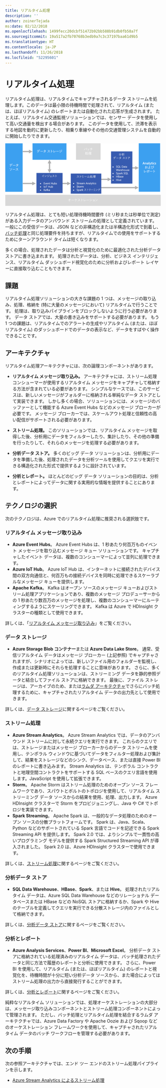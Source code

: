 ```yaml
---
title: リアルタイム処理
description: ''
author: zoinerTejada
ms:date: 02/12/2018
ms.openlocfilehash: 1499fecc20dcbf51472b92bb588b91db0fb58a7f
ms.sourcegitcommit: 19a517a2fb70768b3edb9a7c3c37197baa61d9b5
ms.translationtype: HT
ms.contentlocale: ja-JP
ms.lasthandoff: 11/26/2018
ms.locfileid: "52295601"
---
```

# <a name="real-time-processing"></a>リアルタイム処理

リアルタイム処理は、リアルタイムでキャプチャされるデータ ストリームを処理します。このデータは最小限の待機時間で処理されて、リアルタイム (または、ほぼリアルタイム) のレポートまたは自動化された応答が生成されます。 たとえば、リアルタイム交通監視ソリューションでは、センサー データを使用して高い交通量を検出する場合があります。 このデータを使用して、渋滞を表示する地図を動的に更新したり、相乗り車線やその他の交通管理システムを自動的に開始したりできます。

![](./images/real-time-pipeline.png)

リアルタイム処理は、とても短い処理待機時間要件 (ミリ秒または秒単位で測定) がある入力データのアンバウンド ストリームの処理として定義されています。 一般にこの受信データは、JSON などの非構造化または半構造化形式で到着し、[バッチ処理](./batch-processing.md)と同じ処理要件を持ちますが、リアルタイムでの使用をサポートするためにターンアラウンド タイムは短くなります。

多くの場合、処理されたデータは分析と視覚化のために最適化された分析データ ストアに書き込まれます。 処理されたデータは、分析、ビジネス インテリジェンス、リアルタイム ダッシュボード視覚化のために分析およびレポート レイヤーに直接取り込むこともできます。

## <a name="challenges"></a>課題

リアルタイム処理ソリューションの大きな課題の 1 つは、メッセージの取り込み、処理、格納を (特に大量のメッセージにおいて) リアルタイムで行うことです。 処理は、取り込みパイプラインをブロックしないように行う必要があります。 データ ストアでは、大量の書き込みをサポートする必要があります。 もう 1 つの課題は、リアルタイムでのアラートの生成やリアルタイム (または、ほぼリアルタイム) のダッシュボードでのデータの表示など、データをすばやく操作できることです。

## <a name="architecture"></a>アーキテクチャ

リアルタイム処理アーキテクチャには、次の論理コンポーネントがあります。

- **リアルタイム メッセージ取り込み。** アーキテクチャには、ストリーム処理コンシューマーが使用するリアルタイム メッセージをキャプチャして格納する方法が含まれている必要があります。 シンプルなケースでは、このサービスは、新しいメッセージがフォルダーに格納される単純なデータ ストアとして実装できます。 しかし多くの場合、ソリューションには、メッセージのバッファーとして機能する Azure Event Hubs などのメッセージ ブローカーが必要です。 メッセージ ブローカーでは、スケールアウト処理と信頼性の高い配信がサポートされる必要があります。

- **ストリーム処理。** このソリューションでは、リアルタイム メッセージを取得した後、分析用にデータをフィルターしたり、集計したり、その他の準備を行ったりして、それらのメッセージを処理する必要があります。

- **分析データ ストア。** 多くのビッグ データ ソリューションは、分析用にデータを準備した後、処理されたデータを分析ツールを使用してクエリを実行できる構造化された形式で提供するように設計されています。 

- **分析とレポート。** ほとんどのビッグ データ ソリューションの目的は、分析とレポートによってデータに関する実用的な情報を提供することにあります。 

## <a name="technology-choices"></a>テクノロジの選択

次のテクノロジは、Azure でのリアルタイム処理に推奨される選択肢です。

### <a name="real-time-message-ingestion"></a>リアルタイム メッセージ取り込み

- **Azure Event Hubs**。 Azure Event Hubs は、1 秒あたり何百万ものイベント メッセージを取り込むメッセージ キュー ソリューションです。 キャプチャしたイベント データは、複数のコンシューマーによって並列に処理できます。
- **Azure IoT Hub**。 Azure IoT Hub は、インターネットに接続されたデバイス間の双方向通信と、何百万もの接続デバイスを同時に処理できるスケーラブルなメッセージ キューを提供します。
- **Apache Kafka**。 Kafka はオープン ソースのメッセージ キューおよびストリーム処理アプリケーションであり、複数のメッセージ プロデューサーからの 1 秒あたり数百万のメッセージを処理し、複数のコンシューマーにルーティングするようにスケーリングできます。 Kafka は Azure で HDInsight クラスターの種類として使用できます。

詳しくは、「[リアルタイム メッセージ取り込み](../technology-choices/real-time-ingestion.md)」をご覧ください。

### <a name="data-storage"></a>データ ストレージ

- **Azure Storage Blob コンテナー**または **Azure Data Lake Store**。 通常、受信リアルタイム データはメッセージ ブローカー (上記参照) でキャプチャされますが、シナリオによっては、新しいファイル用のフォルダーを監視し、作成または更新時にそれらを処理することに意味があります。 さらに、多くのリアルタイム処理ソリューションは、ストリーミング データを静的参照データと結合してファイル ストアに格納できます。 最後に、ファイル ストレージは、アーカイブのため、または[ラムダ アーキテクチャ](../big-data/index.md#lambda-architecture)でさらにバッチ処理するために、キャプチャされたリアルタイム データの出力先として使用できます。

詳しくは、[データ ストレージ](../technology-choices/data-storage.md)に関するページをご覧ください。

### <a name="stream-processing"></a>ストリーム処理

- **Azure Stream Analytics**。 Azure Stream Analytics では、データのアンバウンド ストリームに対して永続クエリを実行できます。 これらのクエリでは、ストレージまたはメッセージ ブローカーからのデータ ストリームを使用し、テンポラル ウィンドウに基づいてデータをフィルター処理および集計して、結果をストレージなどのシンク、データベース、または直接 Power BI のレポートに書き込みます。 Stream Analytics は、テンポラル コントラクトと地理空間コントラクトをサポートする SQL ベースのクエリ言語を使用します。JavaScript を使用して拡張できます。
- **Storm**。 Apache Storm はストリーム処理のためのオープン ソース フレームワークであり、スパウトとボルトのトポロジを使用して、リアルタイム ストリーミング データ ソースからの結果を使用、処理、出力します。 Azure HDInsight クラスターで Storm をプロビジョニングし、Java や C# でトポロジを実装できます。
- **Spark Streaming**。 Apache Spark は、一般的なデータ処理のためのオープン ソースの分散プラットフォームです。 Spark は、Java、Scala、Python などのサポートされている Spark 言語でコードを記述できる Spark Streaming API を提供します。 Spark 2.0 では、よりシンプルで一貫性の高いプログラミング モデルを提供する Spark Structured Streaming API が導入されました。 Spark 2.0 は、Azure HDInsight クラスターで使用できます。

詳しくは、[ストリーム処理](../technology-choices/stream-processing.md)に関するページをご覧ください。

### <a name="analytical-data-store"></a>分析データ ストア

- **SQL Data Warehouse**、**HBase**、**Spark**、または **Hive**。 処理されたリアルタイム データは、Azure SQL Data Warehouse などのリレーショナル データベースまたは HBase などの NoSQL ストアに格納するか、Spark や Hive のテーブルを定義してクエリを実行できる分散ストレージ内のファイルとして格納できます。

詳しくは、[分析データ ストア](../technology-choices/analytical-data-stores.md)に関するページをご覧ください。

### <a name="analytics-and-reporting"></a>分析とレポート

- **Azure Analysis Services**、**Power BI**、**Microsoft Excel**。 分析データ ストアに格納されている処理済みのリアルタイム データは、バッチ処理されたデータと同じ方法で履歴のレポートと分析に使用できます。 さらに、Power BI を使用して、リアルタイム (または、ほぼリアルタイム) のレポートと視覚化を、待機時間が十分に短い分析データ ソースから、また場合によってはストリーム処理の出力から直接発行することができます。

詳しくは、[分析とレポート](../technology-choices/analysis-visualizations-reporting.md)に関するページをご覧ください。

純粋なリアルタイム ソリューションでは、処理オーケストレーションの大部分は、メッセージ取り込みコンポーネントとストリーム処理コンポーネントによって管理されます。 ただし、バッチ処理とリアルタイム処理を結合するラムダ アーキテクチャでは、Azure Data Factory や Apache Oozie および Sqoop などのオーケストレーション フレームワークを使用して、キャプチャされたリアルタイム データのバッチ ワークフローを管理する必要があります。

## <a name="next-steps"></a>次の手順

次の参照アーキテクチャでは、エンド ツー エンドのストリーム処理パイプラインを示します。

- [Azure Stream Analytics によるストリーム処理](../../reference-architectures/data/stream-processing-stream-analytics.md)
